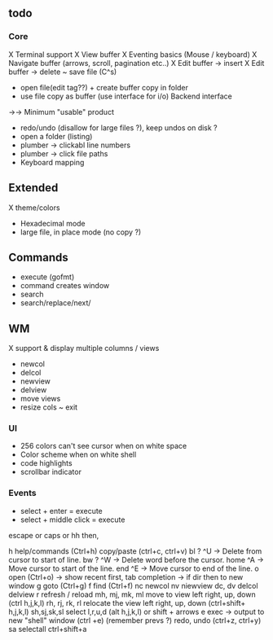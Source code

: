 ## todo

### Core
X Terminal support
X View buffer
X Eventing basics (Mouse / keyboard)
X Navigate buffer (arrows, scroll, pagination etc..)
X Edit buffer -> insert
X Edit buffer -> delete
~ save file (C^s)
- open file(edit tag??) + create buffer copy in folder
- use file copy as buffer (use interface for i/o) Backend interface

->-> Minimum "usable" product

- redo/undo (disallow for large files ?), keep undos on disk ?
- open a folder (listing)
- plumber -> clickabl line numbers
- plumber -> click file paths
- Keyboard mapping

## Extended
X theme/colors
- Hexadecimal mode
- large file, in place mode (no copy ?)

## Commands
- execute (gofmt)
- command creates window
- search
- search/replace/next/

## WM
X support & display multiple columns / views
- newcol
- delcol
- newview
- delview
- move views
- resize cols
~ exit

### UI
- 256 colors can't see cursor when on white space
- Color scheme when on white shell
- code highlights
- scrollbar indicator

### Events
- select + enter = execute
- select + middle click = execute

escape or caps or hh then,

h help/commands (Ctrl+h)
copy/paste (ctrl+c, ctrl+v)
bl ? ^U -> Delete from cursor to start of line.
bw ? ^W -> Delete word before the cursor.
home ^A -> Move cursor to start of the line.
end ^E -> Move cursor to end of the line.
o open (Ctrl+o) -> show recent first, tab completion -> if dir then to new window
g goto (Ctrl+g)
f find (Ctrl+f)
nc newcol 
nv niewview
dc, dv delcol delview
r refresh / reload
mh, mj, mk, ml move to view left right, up, down  (ctrl h,j,k,l)
rh, rj, rk, rl relocate the view left right, up, down  (ctrl+shift+ h,j,k,l)
sh,sj,sk,sl select l,r,u,d (alt h,j,k,l) or shift + arrows
e exec -> output to new "shell" window (ctrl +e) (remember prevs ?)
redo, undo (ctrl+z, ctrl+y)
sa selectall ctrl+shift+a

